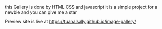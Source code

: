 
this Gallery is done by HTML CSS and javascript it is a simple project for a newbie and you can give me a star 

 Preview site is live at  https://tuanalsally.github.io/image-gallery/




 
